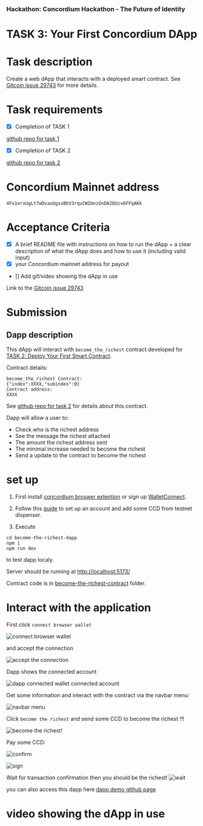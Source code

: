 ### Hackathon: Concordium Hackathon - The Future of Identity
# TASK 3: Your First Concordium DApp

# Task description

Create a web dApp that interacts with a deployed smart contract.
See [Gitcoin issue 29743](https://gitcoin.co/issue/29743)
for more details.

# Task requirements
- [x] Completion of TASK 1

[github repo for task 1](https://github.com/nabetse00/CONCORDIUM_TASK_1)

- [x] Completion of TASK 2

[github repo for task 2](https://github.com/nabetse00/CONCORDIUM_TASK_2)

# Concordium Mainnet address

`4Fo1erxUgLt7wDvaoUgxxBbV3rquCWZmnzGnDA2DUzv6FFqAKk`

# Acceptance Criteria
- [x] A brief README file with instructions on how to run the dApp + a clear description of what the dApp does and how to use it (including valid input)
- [x] your Concordium mainnet address for payout
- [] Add gif/video showing the dApp in use

Link to the [Gitcoin issue 29743](https://gitcoin.co/issue/29743)

# Submission

## Dapp description

This dApp will interact with `become_the_richest` contract developed for
[TASK 2: Deploy Your First Smart Contract](https://gitcoin.co/issue/29742).

Contract details: 
```
become_the_richest Contract:
{"index":XXXX,"subindex":0}
Contract address:
XXXX
```

See [github repo for task 2](https://github.com/nabetse00/CONCORDIUM_TASK_2)
for details about this contract.

Dapp will allow a user to:
- Check who is the richest address 
- See the message the richest attached
- The amount the richest address sent
- The minimal increase needed to become the richest
- Send a update to the contract to become the richest

# set up 

1. First install [concordium broswer extention](https://chrome.google.com/webstore/detail/concordium-wallet/mnnkpffndmickbiakofclnpoiajlegmg) or sign up [WalletConnect](https://walletconnect.com/).

2. Follow this [guide](https://developer.concordium.software/en/mainnet/net/guides/create-account.html#) to set up an account and add some CCD from 
testnet dispenser.

3. Execute 

```console
cd become-the-richest-dapp
npm i 
npm run dev 
```

to test dapp localy.

Server should be running at [http://localhost:5173/](http://localhost:5173/)

Contract code is in [become-the-richest-contract](./become-the-richest-contract/) folder.

# Interact with the application

First click `connect browser wallet` 

![connect browser wallet](./media/screen1.png)

and accept the connection

![accept the connection](./media/screen2.png)

Dapp shows the connected account

![dapp connected wallet connected account](./media/screen3.png)

Get some information and interact with the contract via the navbar menu:

![navbar menu](./media/screen4.png)

Click `become the richest` and send some CCD to become the richest !!!

![become the richest!](./media/screen5.png)

Pay some CCD:


![confirm](./media/screen6.png)

![sign](./media/screen7.png)

Wait for transaction confirmation then you should be the richest!
![wait](./media/screen8.png)

you can also access this dapp here [dapp demo github page](https://demoapp.com)

# video showing the dApp in use




